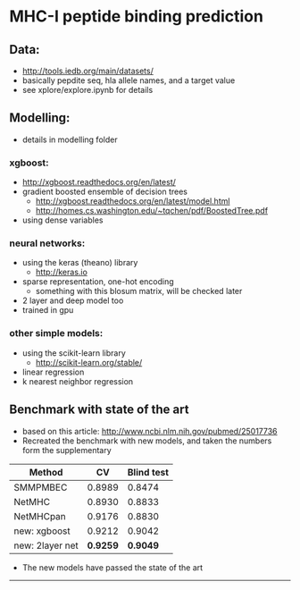 # MHC-I peptide binding prediction

## Data:
- http://tools.iedb.org/main/datasets/
- basically pepdite seq, hla allele names, and a target value
- see xplore/explore.ipynb for details

## Modelling:
- details in modelling folder 

### xgboost:
- http://xgboost.readthedocs.org/en/latest/
- gradient boosted ensemble of decision trees
	- http://xgboost.readthedocs.org/en/latest/model.html
	- http://homes.cs.washington.edu/~tqchen/pdf/BoostedTree.pdf
- using dense variables

### neural networks:
- using the keras (theano) library
	- http://keras.io
- sparse representation, one-hot encoding
	- something with this blosum matrix, will be checked later
- 2 layer and deep model too
- trained in gpu

### other simple models:
- using the scikit-learn library
	- http://scikit-learn.org/stable/
- linear regression
- k nearest neighbor regression


## Benchmark with state of the art

- based on this article: http://www.ncbi.nlm.nih.gov/pubmed/25017736
- Recreated the benchmark with new models, and taken the numbers form the supplementary

Method | CV | Blind test
--- | --- | ---
SMMPMBEC | 0.8989 | 0.8474
NetMHC | 0.8930 | 0.8833
NetMHCpan |0.9176 | 0.8830
new: xgboost | 0.9212 | 0.9042
new: 2layer net | **0.9259** | **0.9049**

- The new models have passed the state of the art

---
